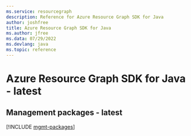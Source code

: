 ```yaml
---
ms.service: resourcegraph
description: Reference for Azure Resource Graph SDK for Java
author: joshfree
title: Azure Resource Graph SDK for Java
ms.author: jfree
ms.data: 07/29/2022
ms.devlang: java
ms.topic: reference
---
```

# Azure Resource Graph SDK for Java - latest

## Management packages - latest
[!INCLUDE [mgmt-packages](resource-graph-mgmt-index.md)]
